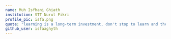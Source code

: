 ```yaml
---
name: Muh Isfhani Ghiath
institution: STT Nurul Fikri
profile_pic: isfa.png
quote: "learning is a long-term investment, don't stop to learn and then endeavors"
github_user: isfaaghyth
---
```


